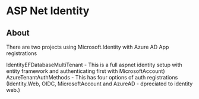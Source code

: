 # ASP Net Identity

## About
There are two projects using Microsoft.Identity with Azure AD App registrations

IdentityEFDatabaseMultiTenant - This is a full aspnet identity setup with entity framework and authenticating first with MicrosoftAccount)
AzureTenantAuthMethods - This has four options of auth registrations (Identity.Web, OIDC, MicrosoftAccount and AzureAD - dpreciated to identity web.)
